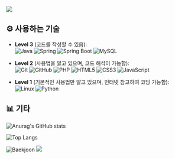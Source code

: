 <img src="https://capsule-render.vercel.app/api?type=waving&color=BDBDC8&height=150&section=header" />

## ⚙️ 사용하는 기술

- **Level 3** (코드를 작성할 수 있음):  
  ![Java](https://img.shields.io/badge/-Java-007396?logo=Java&logoColor=white) ![Spring](https://img.shields.io/badge/-Spring-6DB33F?logo=Spring&logoColor=white) ![Spring Boot](https://img.shields.io/badge/-Spring%20Boot-6DB33F?logo=Spring-Boot&logoColor=white) ![MySQL](https://img.shields.io/badge/-MySQL-4479A1?logo=MySQL&logoColor=white)

- **Level 2** (사용법을 알고 있으며, 코드 해석이 가능함):  
 ![Git](https://img.shields.io/badge/-Git-F05032?logo=Git&logoColor=white) ![GitHub](https://img.shields.io/badge/-GitHub-181717?logo=GitHub&logoColor=white) ![PHP](https://img.shields.io/badge/-PHP-777BB4?logo=PHP&logoColor=white) ![HTML5](https://img.shields.io/badge/-HTML5-E34F26?logo=HTML5&logoColor=white) ![CSS3](https://img.shields.io/badge/-CSS3-1572B6?logo=CSS3&logoColor=white) ![JavaScript](https://img.shields.io/badge/-JavaScript-F7DF1E?logo=JavaScript&logoColor=black)

- **Level 1** (기본적인 사용법만 알고 있으며, 인터넷 참고하여 코딩 가능함):  
![Linux](https://img.shields.io/badge/-Linux-FCC624?logo=Linux&logoColor=black) ![Python](https://img.shields.io/badge/-Python-3776AB?logo=Python&logoColor=white)

## 📊 기타
![Anurag's GitHub stats](https://github-readme-stats.vercel.app/api?username=1rreplaceable)

![Top Langs](https://github-readme-stats.vercel.app/api/top-langs/?username=1rreplaceable&layout=compact)

![Baekjoon](http://mazassumnida.wtf/api/v2/generate_badge?boj=seokjin1205)
<img src="https://capsule-render.vercel.app/api?type=waving&color=BDBDC8&height=150&section=footer" />
